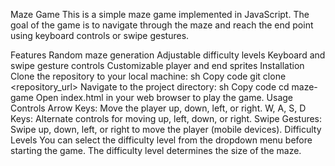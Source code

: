 Maze Game
This is a simple maze game implemented in JavaScript. The goal of the game is to navigate through the maze and reach the end point using keyboard controls or swipe gestures.

Features
Random maze generation
Adjustable difficulty levels
Keyboard and swipe gesture controls
Customizable player and end sprites
Installation
Clone the repository to your local machine:
sh
Copy code
git clone <repository_url>
Navigate to the project directory:
sh
Copy code
cd maze-game
Open index.html in your web browser to play the game.
Usage
Controls
Arrow Keys: Move the player up, down, left, or right.
W, A, S, D Keys: Alternate controls for moving up, left, down, or right.
Swipe Gestures: Swipe up, down, left, or right to move the player (mobile devices).
Difficulty Levels
You can select the difficulty level from the dropdown menu before starting the game. The difficulty level determines the size of the maze.
